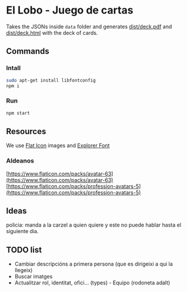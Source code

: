 # El Lobo - Juego de cartas

Takes the JSONs inside `data` folder and generates [dist/deck.pdf](dist/deck.pdf) and [dist/deck.html](dist/deck.html) with the deck of cards.

## Commands

### Intall

```bash
sudo apt-get install libfontconfig
npm i
```

### Run

```bash
npm start
```

## Resources

We use [Flat Icon](https://www.flaticon.com) images and [Explorer Font](https://www.behance.net/gallery/78419793/Free-Font-Explorer)

### Aldeanos

[https://www.flaticon.com/packs/avatar-63](https://www.flaticon.com/packs/avatar-63)
[https://www.flaticon.com/packs/profession-avatars-5](https://www.flaticon.com/packs/profession-avatars-5)

## Ideas

policia: manda a la carzel a quien quiere y este no puede hablar hasta el siguiente dia.

## TODO list

- Cambiar descripcións a primera persona (que es dirigeixi a qui la llegeix)
- Buscar imatges
- Actualitzar rol, identitat, ofici... (types) - Equipo (rodoneta adalt)
